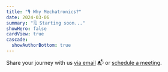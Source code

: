```yaml
---
title: "🎙️ Why Mechatronics?"
date: 2024-03-06
summary: "🗓️ Starting soon..."
showHero: false
cardView: true
cascade:
  showAuthorBottom: true
---
```


Share your journey with us [via email](mailto:amtesfunaab+blog@gmail.com) 📬 or [schedule a meeting](https://calendly.com/amtesfunaab).

